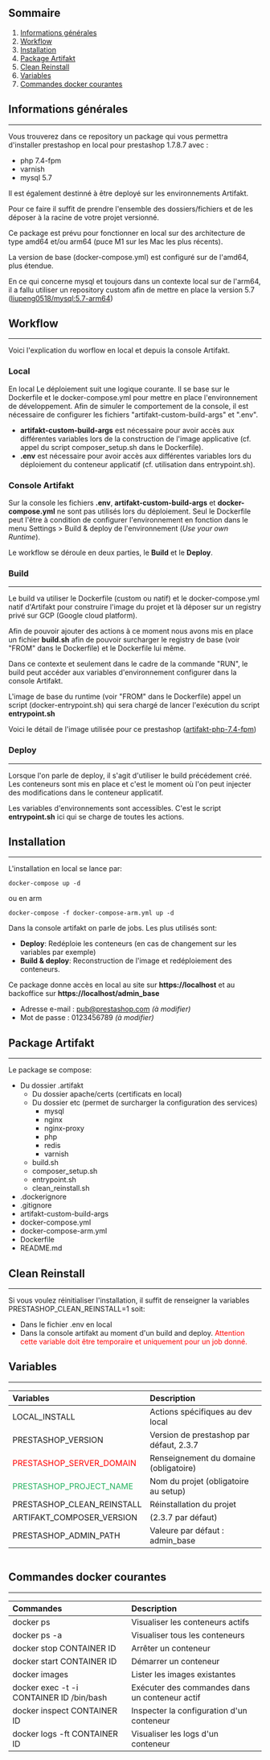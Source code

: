 ## Sommaire

1. [Informations générales](#informations-generales)
2. [Workflow](#workflow)
3. [Installation](#installation)
4. [Package Artifakt](#package-artifakt)
5. [Clean Reinstall](#clean-reinstall)
6. [Variables](#variables)
7. [Commandes docker courantes](#commandes-docker-courantes)

## Informations générales

---

Vous trouverez dans ce repository un package qui vous permettra d'installer prestashop en local pour prestashop 1.7.8.7 avec :

- php 7.4-fpm
- varnish
- mysql 5.7

Il est également destinné à être deployé sur les environnements Artifakt.

Pour ce faire il suffit de prendre l'ensemble des dossiers/fichiers et de les déposer à la racine de votre projet versionné.

Ce package est prévu pour fonctionner en local sur des architecture de type amd64 et/ou arm64 (puce M1 sur les Mac les plus récents).

La version de base (docker-compose.yml) est configuré sur de l'amd64, plus étendue.

En ce qui concerne mysql et toujours dans un contexte local sur de l'arm64, il a fallu utiliser un repository custom afin de mettre en place la version 5.7 ([liupeng0518/mysql:5.7-arm64](https://hub.docker.com/layers/liupeng0518/mysql/5.7-arm64/images/sha256-2977a58e24e79d9bcb2153a6c0ff2fb66dce5a57fc3622663bf37c38c7fd6333?context=explore))

## Workflow

---

Voici l'explication du worflow en local et depuis la console Artifakt.

### **Local**

En local Le déploiement suit une logique courante. Il se base sur le Dockerfile et le docker-compose.yml pour mettre en place l'environnement de développement.
Afin de simuler le comportement de la console, il est nécessaire de configurer les fichiers "artifakt-custom-build-args" et ".env".

- **artifakt-custom-build-args** est nécessaire pour avoir accès aux différentes variables lors de la construction de l'image applicative (cf. appel du script composer_setup.sh dans le Dockerfile).
- **.env** est nécessaire pour avoir accès aux différentes variables lors du déploiement du conteneur applicatif (cf. utilisation dans entrypoint.sh).

### **Console Artifakt**

Sur la console les fichiers **.env**, **artifakt-custom-build-args** et **docker-compose.yml** ne sont pas utilisés lors du déploiement.
Seul le Dockerfile peut l'être à condition de configurer l'environnement en fonction dans le menu Settings > Build & deploy de l'environnement (_Use your own Runtime_).

Le workflow se déroule en deux parties, le **Build** et le **Deploy**.

### Build

---

Le build va utiliser le Dockerfile (custom ou natif) et le docker-compose.yml natif d'Artifakt pour construire l'image du projet et là déposer sur un registry privé sur GCP (Google cloud platform).

Afin de pouvoir ajouter des actions à ce moment nous avons mis en place un fichier **build.sh** afin de pouvoir surcharger le registry de base (voir "FROM" dans le Dockerfile) et le Dockerfile lui même.

Dans ce contexte et seulement dans le cadre de la commande "RUN", le build peut accéder aux variables d'environnement configurer dans la console Artifakt.

L'image de base du runtime (voir "FROM" dans le Dockerfile) appel un script (docker-entrypoint.sh) qui sera chargé de lancer l'exécution du script **entrypoint.sh**

Voici le détail de l'image utilisée pour ce prestashop ([artifakt-php-7.4-fpm](https://github.com/artifakt-io/artifakt-docker-images/tree/main/php/7.4-fpm))

### Deploy

---

Lorsque l'on parle de deploy, il s'agit d'utiliser le build précédement créé.
Les conteneurs sont mis en place et c'est le moment où l'on peut injecter des modifications dans le conteneur applicatif.

Les variables d'environnements sont accessibles. C'est le script **entrypoint.sh** ici qui se charge de toutes les actions.

## Installation

---

L'installation en local se lance par:

```
docker-compose up -d
```

ou en arm

```
docker-compose -f docker-compose-arm.yml up -d
```

Dans la console artifakt on parle de jobs. Les plus utilisés sont:

- **Deploy**: Redéploie les conteneurs (en cas de changement sur les variables par exemple)
- **Build & deploy**: Reconstruction de l'image et redéploiement des conteneurs.

Ce package donne accès en local au site sur **https://localhost** et au backoffice sur **https://localhost/admin_base**

- Adresse e-mail : pub@prestashop.com _(à modifier)_
- Mot de passe : 0123456789 _(à modifier)_

## Package Artifakt

---

Le package se compose:

- Du dossier .artifakt
  - Du dossier apache/certs (certificats en local)
  - Du dossier etc (permet de surcharger la configuration des services)
    - mysql
    - nginx
    - nginx-proxy
    - php
    - redis
    - varnish
  - build.sh
  - composer_setup.sh
  - entrypoint.sh
  - clean_reinstall.sh
- .dockerignore
- .gitignore
- artifakt-custom-build-args
- docker-compose.yml
- docker-compose-arm.yml
- Dockerfile
- README.md

## Clean Reinstall

---

Si vous voulez réinitialiser l'installation, il suffit de renseigner la variables PRESTASHOP_CLEAN_REINSTALL=1 soit:

- Dans le fichier .env en local
- Dans la console artifakt au moment d'un build and deploy.
  <span style="color: #FF0000">Attention cette variable doit être temporaire et uniquement pour un job donné.</span>

## Variables

---

| Variables                                                    | Description                             |
| :----------------------------------------------------------- | :-------------------------------------- |
| LOCAL_INSTALL                                                | Actions spécifiques au dev local        |
| PRESTASHOP_VERSION                                           | Version de prestashop par défaut, 2.3.7 |
| <span style="color: #FF0000">PRESTASHOP_SERVER_DOMAIN</span> | Renseignement du domaine (obligatoire)  |
| <span style="color: #26B260">PRESTASHOP_PROJECT_NAME</span>  | Nom du projet (obligatoire au setup)    |
| PRESTASHOP_CLEAN_REINSTALL                                   | Réinstallation du projet                |
| ARTIFAKT_COMPOSER_VERSION                                    | (2.3.7 par défaut)                      |
| PRESTASHOP_ADMIN_PATH                                        | Valeure par défaut : admin_base         |

```

```

## Commandes docker courantes

---

| Commandes                                | Description                                    |
| :--------------------------------------- | :--------------------------------------------- |
| docker ps                                | Visualiser les conteneurs actifs               |
| docker ps -a                             | Visualiser tous les conteneurs                 |
| docker stop CONTAINER ID                 | Arrêter un conteneur                           |
| docker start CONTAINER ID                | Démarrer un conteneur                          |
| docker images                            | Lister les images existantes                   |
| docker exec -t -i CONTAINER ID /bin/bash | Exécuter des commandes dans un conteneur actif |
| docker inspect CONTAINER ID              | Inspecter la configuration d'un conteneur      |
| docker logs -ft CONTAINER ID             | Visualiser les logs d'un conteneur             |
